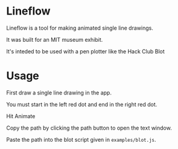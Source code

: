 # Lineflow

Lineflow is a tool for making animated single line drawings.

It was built for an MIT museum exhibit.

It's inteded to be used with a pen plotter like the Hack Club Blot

# Usage

First draw a single line drawing in the app.

You must start in the left red dot and end in the right red dot.


Hit Animate


Copy the path by clicking the path button to open the text window.


Paste the path into the blot script given in `examples/blot.js`.